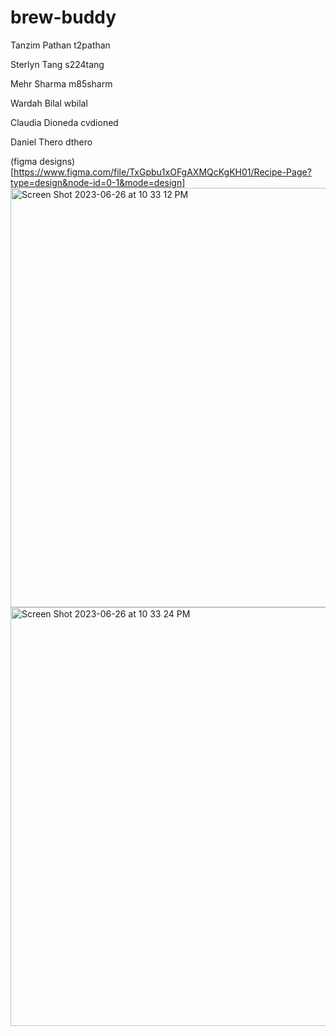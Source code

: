 # brew-buddy


Tanzim Pathan 
t2pathan 

Sterlyn Tang 
s224tang 

Mehr Sharma 
m85sharm 

Wardah Bilal 
wbilal 

Claudia Dioneda 
cvdioned 

Daniel Thero 
dthero 


(figma designs)[https://www.figma.com/file/TxGpbu1xOFgAXMQcKgKH01/Recipe-Page?type=design&node-id=0-1&mode=design]
<img width="671" alt="Screen Shot 2023-06-26 at 10 33 12 PM" src="https://github.com/sterlyn-t/brew-buddy/assets/59990709/ad52f76a-fced-4989-8f38-32b2e656a71b">
<img width="670" alt="Screen Shot 2023-06-26 at 10 33 24 PM" src="https://github.com/sterlyn-t/brew-buddy/assets/59990709/1a095cdc-607e-44a0-8bea-eeb24538d7b3">

